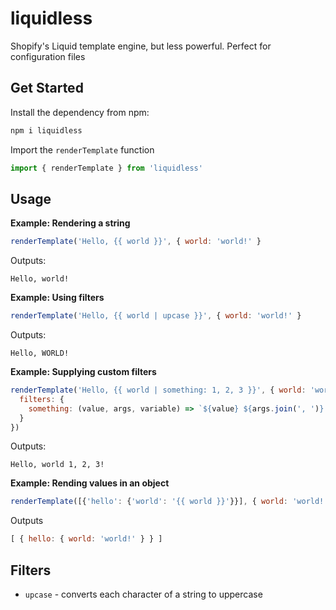 # liquidless

Shopify's Liquid template engine, but less powerful. Perfect for configuration files

## Get Started

Install the dependency from npm:

```sh
npm i liquidless
```

Import the `renderTemplate` function

```js
import { renderTemplate } from 'liquidless'
```

## Usage

**Example: Rendering a string**

```js
renderTemplate('Hello, {{ world }}', { world: 'world!' }
```

Outputs:

```
Hello, world!
```

**Example: Using filters**

```js
renderTemplate('Hello, {{ world | upcase }}', { world: 'world!' }
```

Outputs:

```
Hello, WORLD!
```

**Example: Supplying custom filters**

```js
renderTemplate('Hello, {{ world | something: 1, 2, 3 }}', { world: 'world!' }, {
  filters: {
    something: (value, args, variable) => `${value} ${args.join(', ')} (${variable})`
  }
})
```

Outputs:

```
Hello, world 1, 2, 3!
```

**Example: Rending values in an object**

```js
renderTemplate([{'hello': {'world': '{{ world }}'}}], { world: 'world!' })
```

Outputs

```js
[ { hello: { world: 'world!' } } ]
```

## Filters

- `upcase` - converts each character of a string to uppercase
